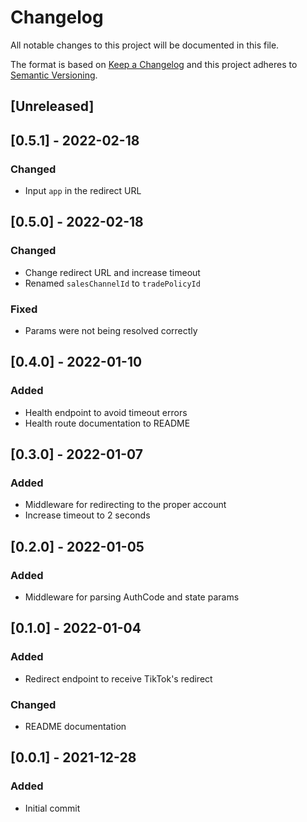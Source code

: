 # Changelog

All notable changes to this project will be documented in this file.

The format is based on [Keep a Changelog](http://keepachangelog.com/en/1.0.0/)
and this project adheres to [Semantic Versioning](http://semver.org/spec/v2.0.0.html).

## [Unreleased]

## [0.5.1] - 2022-02-18

### Changed

- Input `app` in the redirect URL

## [0.5.0] - 2022-02-18

### Changed

- Change redirect URL and increase timeout
- Renamed `salesChannelId` to `tradePolicyId`

### Fixed

- Params were not being resolved correctly

## [0.4.0] - 2022-01-10

### Added

- Health endpoint to avoid timeout errors
- Health route documentation to README

## [0.3.0] - 2022-01-07

### Added

- Middleware for redirecting to the proper account
- Increase timeout to 2 seconds

## [0.2.0] - 2022-01-05

### Added

- Middleware for parsing AuthCode and state params

## [0.1.0] - 2022-01-04

### Added

- Redirect endpoint to receive TikTok's redirect

### Changed

- README documentation

## [0.0.1] - 2021-12-28

### Added

- Initial commit
